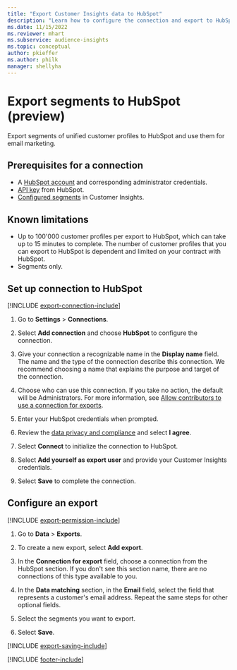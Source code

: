 ```yaml
---
title: "Export Customer Insights data to HubSpot"
description: "Learn how to configure the connection and export to HubSpot."
ms.date: 11/15/2022
ms.reviewer: mhart
ms.subservice: audience-insights
ms.topic: conceptual
author: pkieffer
ms.author: philk
manager: shellyha
---
```


# Export segments to HubSpot (preview)

Export segments of unified customer profiles to HubSpot and use them for email marketing.

## Prerequisites for a connection

- A [HubSpot account](https://www.hubspot.com/) and corresponding administrator credentials.
- [API key](https://knowledge.hubspot.com/Integrations/How-do-I-get-my-HubSpot-API-key) from HubSpot.
- [Configured segments](segments.md) in Customer Insights.

## Known limitations

- Up to 100'000 customer profiles per export to HubSpot, which can take up to 15 minutes to complete. The number of customer profiles that you can export to HubSpot is dependent and limited on your contract with HubSpot.
- Segments only.

## Set up connection to HubSpot

[!INCLUDE [export-connection-include](includes/export-connection-admn.md)]

1. Go to **Settings** > **Connections**.

1. Select **Add connection** and choose **HubSpot** to configure the connection.

1. Give your connection a recognizable name in the **Display name** field. The name and the type of the connection describe this connection. We recommend choosing a name that explains the purpose and target of the connection.

1. Choose who can use this connection. If you take no action, the default will be Administrators. For more information, see [Allow contributors to use a connection for exports](connections.md#allow-contributors-to-use-a-connection-for-exports).

1. Enter your HubSpot credentials when prompted.

1. Review the [data privacy and compliance](connections.md#data-privacy-and-compliance) and select **I agree**.

1. Select **Connect** to initialize the connection to HubSpot.

1. Select **Add yourself as export user** and provide your Customer Insights credentials.

1. Select **Save** to complete the connection.

## Configure an export

[!INCLUDE [export-permission-include](includes/export-permission.md)]

1. Go to **Data** > **Exports**.

1. To create a new export, select **Add export**.

1. In the **Connection for export** field, choose a connection from the HubSpot section. If you don't see this section name, there are no connections of this type available to you.

1. In the **Data matching** section, in the **Email** field, select the field that represents a customer's email address. Repeat the same steps for other optional fields.

1. Select the segments you want to export.

1. Select **Save**.

[!INCLUDE [export-saving-include](includes/export-saving.md)]

[!INCLUDE [footer-include](includes/footer-banner.md)]
